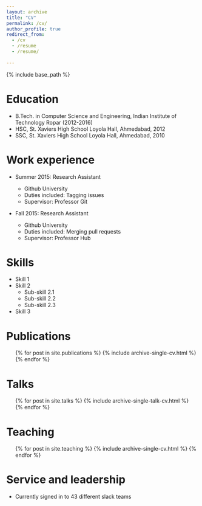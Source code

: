 ```yaml
---
layout: archive
title: "CV"
permalink: /cv/
author_profile: true
redirect_from:
  - /cv
  - /resume
  - /resume/
  
---
```


{% include base_path %}

Education
======
* B.Tech. in Computer Science and Engineering, Indian Institute of Technology Ropar (2012-2016)
* HSC, St. Xaviers High School Loyola Hall, Ahmedabad, 2012
* SSC, St. Xaviers High School Loyola Hall, Ahmedabad, 2010

Work experience
======
* Summer 2015: Research Assistant
  * Github University
  * Duties included: Tagging issues
  * Supervisor: Professor Git

* Fall 2015: Research Assistant
  * Github University
  * Duties included: Merging pull requests
  * Supervisor: Professor Hub
  

Skills
======
* Skill 1
* Skill 2
  * Sub-skill 2.1
  * Sub-skill 2.2
  * Sub-skill 2.3
* Skill 3

Publications
======
  <ul>{% for post in site.publications %}
    {% include archive-single-cv.html %}
  {% endfor %}</ul>
  
Talks
======
  <ul>{% for post in site.talks %}
    {% include archive-single-talk-cv.html %}
  {% endfor %}</ul>
  
Teaching
======
  <ul>{% for post in site.teaching %}
    {% include archive-single-cv.html %}
  {% endfor %}</ul>
  
Service and leadership
======
* Currently signed in to 43 different slack teams

